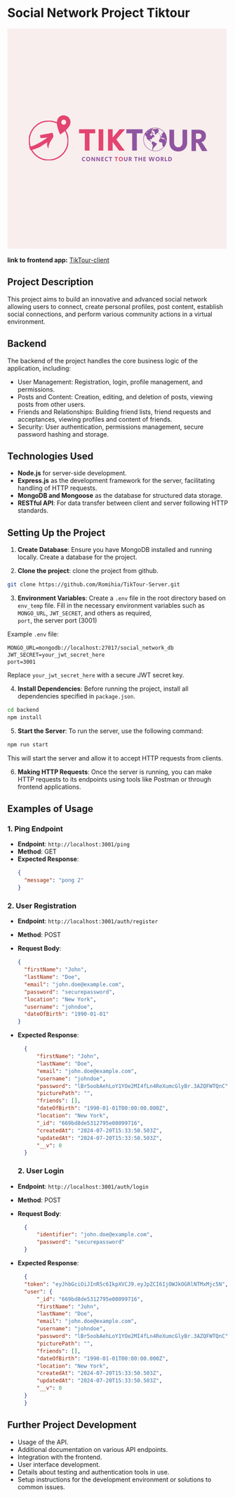 # Social Network Project Tiktour

![Project Logo](TiktourLogo.png)

**link to frontend app:** [TikTour-client](https://github.com/Romihia/TikTour-Client)

## Project Description
This project aims to build an innovative and advanced social network allowing users to connect, create personal profiles, post content, establish social connections, and perform various community actions in a virtual environment.

## Backend
The backend of the project handles the core business logic of the application, including:

- User Management: Registration, login, profile management, and permissions.
- Posts and Content: Creation, editing, and deletion of posts, viewing posts from other users.
- Friends and Relationships: Building friend lists, friend requests and acceptances, viewing profiles and content of friends.
- Security: User authentication, permissions management, secure password hashing and storage.

## Technologies Used
- **Node.js** for server-side development.
- **Express.js** as the development framework for the server, facilitating handling of HTTP requests.
- **MongoDB and Mongoose** as the database for structured data storage.
- **RESTful API**: For data transfer between client and server following HTTP standards.

## Setting Up the Project
1. **Create Database**: Ensure you have MongoDB installed and running locally. Create a database for the project.


2. **Clone the project**: clone the project from github.
 ```bash
 git clone https://github.com/Romihia/TikTour-Server.git
 ```

3. **Environment Variables**: Create a `.env` file in the root directory based on `env_temp` file. Fill in the necessary environment variables such as `MONGO_URL`, `JWT_SECRET`, and others as required,                 
`port`, the server port (3001) 


 Example `.env` file:
 ```dotenv
 MONGO_URL=mongodb://localhost:27017/social_network_db
 JWT_SECRET=your_jwt_secret_here
 port=3001
 ```

 Replace `your_jwt_secret_here` with a secure JWT secret key.

4. **Install Dependencies**: Before running the project, install all dependencies specified in `package.json`.
 ```bash
 cd backend
 npm install
 ```

5. **Start the Server**: To run the server, use the following command:
 ```bash
 npm run start
 ```
 This will start the server and allow it to accept HTTP requests from clients.

6. **Making HTTP Requests**: Once the server is running, you can make HTTP requests to its endpoints using tools like Postman or through frontend applications.

## Examples of Usage

### 1. Ping Endpoint

- **Endpoint**: `http://localhost:3001/ping`
- **Method**: GET
- **Expected Response**: 
  ```json
  {
    "message": "pong 2"
  }
  ```

### 2. User Registration

- **Endpoint**: `http://localhost:3001/auth/register`
- **Method**: POST
- **Request Body**:
  ```json
  {
    "firstName": "John",
    "lastName": "Doe",
    "email": "john.doe@example.com",
    "password": "securepassword",
    "location": "New York",
    "username": "johndoe",
    "dateOfBirth": "1990-01-01"
  }
  ```
- **Expected Response**:
  ```json
    {
        "firstName": "John",
        "lastName": "Doe",
        "email": "john.doe@example.com",
        "username": "johndoe",
        "password": "lBr5oobAehLoY1YOe2MI4fLn4ReXumcGlyBr.3AZQFWTQnC",
        "picturePath": "",
        "friends": [],
        "dateOfBirth": "1990-01-01T00:00:00.000Z",
        "location": "New York",
        "_id": "669bd8de5312795e00099716",
        "createdAt": "2024-07-20T15:33:50.503Z",
        "updatedAt": "2024-07-20T15:33:50.503Z",
        "__v": 0
    }
  ```
  ### 2. User Login

- **Endpoint**: `http://localhost:3001/auth/login`
- **Method**: POST
- **Request Body**:
  ```json
    {
        "identifier": "john.doe@example.com",
        "password": "securepassword"
    }

  ```
- **Expected Response**:
  ```json
    {
    "token": "eyJhbGciOiJInR5c6IkpXVCJ9.eyJpZCI6IjOWJkOGRlNTMxMjc5N",
    "user": {
        "_id": "669bd8de5312795e00099716",
        "firstName": "John",
        "lastName": "Doe",
        "email": "john.doe@example.com",
        "username": "johndoe",
        "password": "lBr5oobAehLoY1YOe2MI4fLn4ReXumcGlyBr.3AZQFWTQnC",
        "picturePath": "",
        "friends": [],
        "dateOfBirth": "1990-01-01T00:00:00.000Z",
        "location": "New York",
        "createdAt": "2024-07-20T15:33:50.503Z",
        "updatedAt": "2024-07-20T15:33:50.503Z",
        "__v": 0
    }
    }
  ```

## Further Project Development

- Usage of the API.
- Additional documentation on various API endpoints.
- Integration with the frontend.
- User interface development.
- Details about testing and authentication tools in use.
- Setup instructions for the development environment or solutions to common issues.






